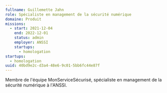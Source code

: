 ```yaml
---
fullname: Guillemette Jahn
role: Spécialiste en management de la sécurité numérique
domaine: Produit
missions:
  - start: 2021-12-04
    end: 2022-12-01
    status: admin
    employer: ANSSI
    startups:
      - homologation
startups:
  - homologation
uuid: 40bd9e2c-d3a4-48e6-9c01-5bb6fc44e87f
---
```

Membre de l'équipe MonServiceSécurisé, spécialiste en management de la sécurité numérique à l'ANSSI.